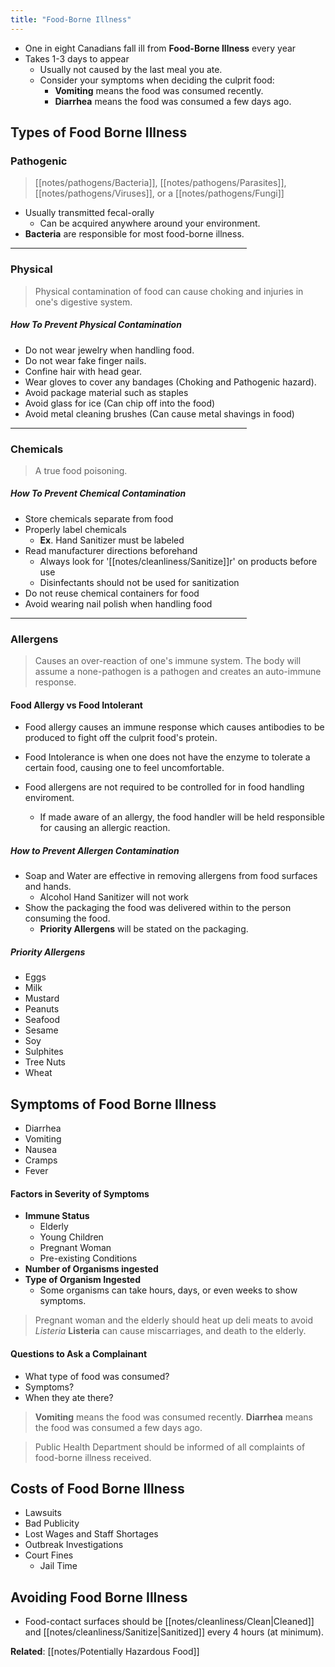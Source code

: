 ```yaml
---
title: "Food-Borne Illness"
---
```

* One in eight Canadians fall ill from **Food-Borne Illness** every year
* Takes 1-3 days to appear
	* Usually not caused by the last meal you ate.
	* Consider your symptoms when deciding the culprit food:
		* **Vomiting** means the food was consumed recently.
		* **Diarrhea** means the food was consumed a few days ago.

## Types of Food Borne Illness

### Pathogenic 

> [[notes/pathogens/Bacteria]], [[notes/pathogens/Parasites]], [[notes/pathogens/Viruses]], or a [[notes/pathogens/Fungi]]

* Usually transmitted fecal-orally
	* Can be acquired anywhere around your environment.
* **Bacteria** are responsible for most food-borne illness.

<hr width="75%" align="center">

### Physical

> Physical contamination of food can cause choking and injuries in one's digestive system.

##### How To Prevent Physical Contamination

* Do not wear jewelry when handling food.
* Do not wear fake finger nails.
* Confine hair with head gear.
* Wear gloves to cover any bandages (Choking and Pathogenic hazard).
* Avoid package material such as staples
* Avoid glass for ice (Can chip off into the food)
* Avoid metal cleaning brushes (Can cause metal shavings in food)

<hr width="75%" align="center">

### Chemicals

> A true food poisoning.

##### How To Prevent Chemical Contamination

* Store chemicals separate from food
* Properly label chemicals
	* **Ex**. Hand Sanitizer must be labeled
* Read manufacturer directions beforehand
	* Always look for '[[notes/cleanliness/Sanitize]]r' on products before use
	* Disinfectants should not be used for sanitization
* Do not reuse chemical containers for food
* Avoid wearing nail polish when handling food

<hr width="75%" align="center">

### Allergens 

> Causes an over-reaction of one's immune system. The body will assume a none-pathogen is a pathogen and creates an auto-immune response.

#### Food Allergy vs Food Intolerant

* Food allergy causes an immune response which causes antibodies to be produced to fight off the culprit food's protein.
* Food Intolerance is when one does not have the enzyme to tolerate a certain food, causing one to feel uncomfortable.

* Food allergens are not required to be controlled for in food handling enviroment.
	* If made aware of an allergy, the food handler will be held responsible for causing an allergic reaction.

##### How to Prevent Allergen Contamination

* Soap and Water are effective in removing allergens from food surfaces and hands.
	* Alcohol Hand Sanitizer will not work 
* Show the packaging the food was delivered within to the person consuming the food.
	* **Priority Allergens** will be stated on the packaging.

##### Priority Allergens

* Eggs
* Milk
* Mustard
* Peanuts
* Seafood
* Sesame
* Soy 
* Sulphites
* Tree Nuts
* Wheat

## Symptoms of Food Borne Illness

* Diarrhea
* Vomiting 
* Nausea
* Cramps 
* Fever

#### Factors in Severity of Symptoms

* **Immune Status**
	* Elderly
	* Young Children
	* Pregnant Woman
	* Pre-existing Conditions
* **Number of Organisms ingested**
* **Type of Organism Ingested**
	* Some organisms can take hours, days, or even weeks to show symptoms.

> Pregnant woman and the elderly should heat up deli meats to avoid *Listeria*
> **Listeria** can cause miscarriages, and death to the elderly.

#### Questions to Ask a Complainant

* What type of food was consumed?
* Symptoms?
* When they ate there?

>  **Vomiting** means the food was consumed recently.
>  **Diarrhea** means the food was consumed a few days ago.

> Public Health Department should be informed of all complaints of food-borne illness received.

## Costs of Food Borne Illness

* Lawsuits
* Bad Publicity
* Lost Wages and Staff Shortages
* Outbreak Investigations
* Court Fines
	* Jail Time

## Avoiding Food Borne Illness

* Food-contact surfaces should be [[notes/cleanliness/Clean|Cleaned]] and [[notes/cleanliness/Sanitize|Sanitized]] every 4 hours (at minimum).

**Related**: [[notes/Potentially Hazardous Food]]